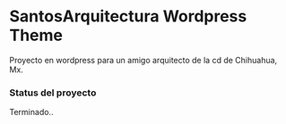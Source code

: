 # SantosArquitectura Wordpress Theme

Proyecto en wordpress para un amigo arquitecto de la cd de Chihuahua, Mx.

### Status del proyecto
Terminado..
